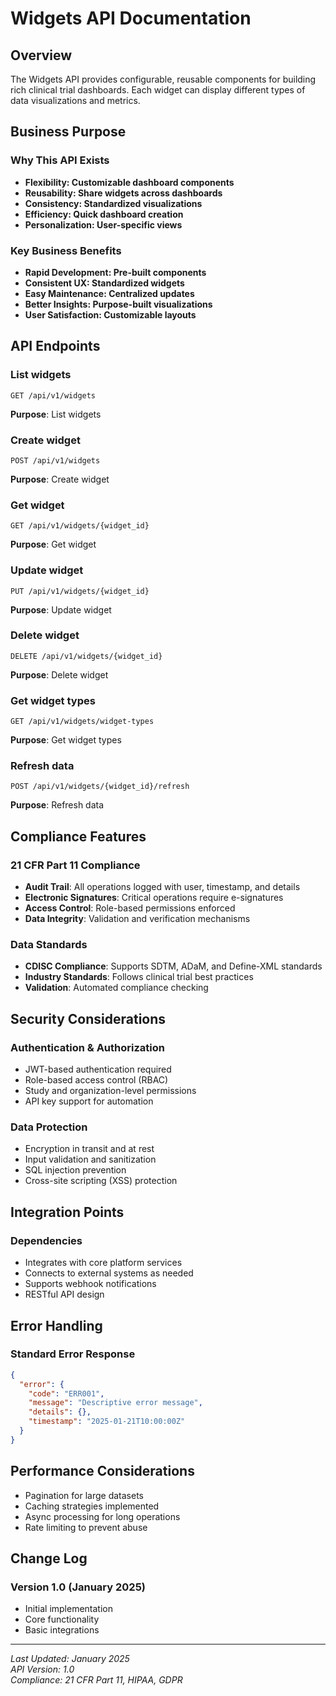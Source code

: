 # Widgets API Documentation

## Overview
The Widgets API provides configurable, reusable components for building rich clinical trial dashboards. Each widget can display different types of data visualizations and metrics.

## Business Purpose

### Why This API Exists
- **Flexibility: Customizable dashboard components**
- **Reusability: Share widgets across dashboards**
- **Consistency: Standardized visualizations**
- **Efficiency: Quick dashboard creation**
- **Personalization: User-specific views**

### Key Business Benefits
- **Rapid Development: Pre-built components**
- **Consistent UX: Standardized widgets**
- **Easy Maintenance: Centralized updates**
- **Better Insights: Purpose-built visualizations**
- **User Satisfaction: Customizable layouts**

## API Endpoints

### List widgets
```http
GET /api/v1/widgets
```

**Purpose**: List widgets

### Create widget
```http
POST /api/v1/widgets
```

**Purpose**: Create widget

### Get widget
```http
GET /api/v1/widgets/{widget_id}
```

**Purpose**: Get widget

### Update widget
```http
PUT /api/v1/widgets/{widget_id}
```

**Purpose**: Update widget

### Delete widget
```http
DELETE /api/v1/widgets/{widget_id}
```

**Purpose**: Delete widget

### Get widget types
```http
GET /api/v1/widgets/widget-types
```

**Purpose**: Get widget types

### Refresh data
```http
POST /api/v1/widgets/{widget_id}/refresh
```

**Purpose**: Refresh data



## Compliance Features

### 21 CFR Part 11 Compliance
- **Audit Trail**: All operations logged with user, timestamp, and details
- **Electronic Signatures**: Critical operations require e-signatures
- **Access Control**: Role-based permissions enforced
- **Data Integrity**: Validation and verification mechanisms

### Data Standards
- **CDISC Compliance**: Supports SDTM, ADaM, and Define-XML standards
- **Industry Standards**: Follows clinical trial best practices
- **Validation**: Automated compliance checking

## Security Considerations

### Authentication & Authorization
- JWT-based authentication required
- Role-based access control (RBAC)
- Study and organization-level permissions
- API key support for automation

### Data Protection
- Encryption in transit and at rest
- Input validation and sanitization
- SQL injection prevention
- Cross-site scripting (XSS) protection

## Integration Points

### Dependencies
- Integrates with core platform services
- Connects to external systems as needed
- Supports webhook notifications
- RESTful API design

## Error Handling

### Standard Error Response
```json
{
  "error": {
    "code": "ERR001",
    "message": "Descriptive error message",
    "details": {},
    "timestamp": "2025-01-21T10:00:00Z"
  }
}
```

## Performance Considerations

- Pagination for large datasets
- Caching strategies implemented
- Async processing for long operations
- Rate limiting to prevent abuse

## Change Log

### Version 1.0 (January 2025)
- Initial implementation
- Core functionality
- Basic integrations

---

*Last Updated: January 2025*  
*API Version: 1.0*  
*Compliance: 21 CFR Part 11, HIPAA, GDPR*

